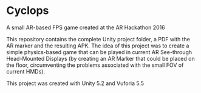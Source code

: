 # Cyclops
A small AR-based FPS game created at the AR Hackathon 2016

This repository contains the complete Unity project folder, a PDF with the AR marker and the resulting APK. The idea of this project was to create a simple physics-based game that can be played in current AR See-through Head-Mounted Displays (by creating an AR Marker that could be placed on the floor, circumventing the problems associated with the small FOV of current HMDs).

This project was created with Unity 5.2 and Vuforia 5.5

